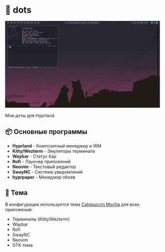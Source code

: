 # 🚀 dots

![Скриншот рабочего стола](assets/screenshot.png)

Мои доты для Hyprland.

## 📦 Основные программы

- **Hyprland** - Композитный менеджер и WM
- **Kitty/Wezterm** - Эмуляторы терминала
- **Waybar** - Статус бар
- **Rofi** - Лаунчер приложений
- **Neovim** - Текстовый редактор
- **SwayNC** - Система уведомлений
- **hyprpaper** - Менеджер обоев

## 🎨 Тема

В конфигурации используется тема [Catppuccin Mocha](https://github.com/catppuccin/catppuccin) для всех приложений:

- Терминалы (Kitty/Wezterm)
- Waybar
- Rofi
- SwayNC
- Neovim
- GTK тема

